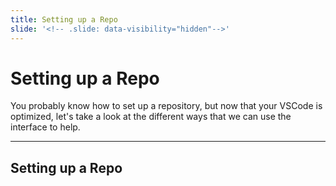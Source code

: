 ```yaml
---
title: Setting up a Repo
slide: '<!-- .slide: data-visibility="hidden"-->'
---
```


<!-- .slide: data-state="layout-title" class="bg-dark"-->

# Setting up a Repo

> >

You probably know how to set up a repository, but now that your VSCode is optimized, let's take a look at the different ways that we can use the interface to help.

---
## Setting up a Repo

> >
